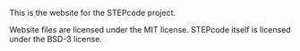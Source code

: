 This is the website for the STEPcode project.

Website files are licensed under the MIT license.
STEPcode itself is licensed under the BSD-3 license.
